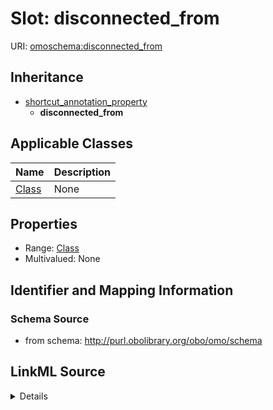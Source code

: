 # Slot: disconnected_from

URI: [omoschema:disconnected_from](http://purl.obolibrary.org/obo/schema/disconnected_from)




## Inheritance

* [shortcut_annotation_property](shortcut_annotation_property.md)
    * **disconnected_from**





## Applicable Classes

| Name | Description |
| --- | --- |
[Class](Class.md) | None






## Properties

* Range: [Class](Class.md)
* Multivalued: None







## Identifier and Mapping Information







### Schema Source


* from schema: http://purl.obolibrary.org/obo/omo/schema




## LinkML Source

<details>
```yaml
name: disconnected_from
from_schema: http://purl.obolibrary.org/obo/omo/schema
rank: 1000
is_a: shortcut_annotation_property
alias: disconnected_from
domain_of:
- Class
range: Class

```
</details>